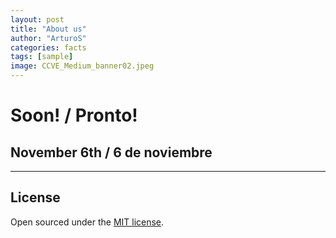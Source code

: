 ```yaml
---
layout: post
title: "About us"
author: "ArturoS"
categories: facts
tags: [sample]
image: CCVE_Medium_banner02.jpeg
---
```


# Soon! / Pronto!

## November 6th / 6 de noviembre

---

## License

Open sourced under the [MIT license](https://github.com/edithaton/page/LICENSE.md).
